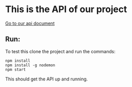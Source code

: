# This is the API of our project

<a href="API_document.pdf" download>Go to our api document</a>


## Run:
To test this clone the project and run the commands:
```
npm install
npm install -g nodemon
npm start
```
This should get the API up and running.
